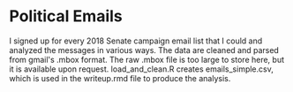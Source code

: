 # Political Emails


I signed up for every 2018 Senate campaign email list that I could and analyzed the messages in various ways. The data are cleaned and parsed from gmail's .mbox format. The raw .mbox file is too large to store here, but it is available upon request. load_and_clean.R creates emails_simple.csv, which is used in the writeup.rmd file to produce the analysis. 

